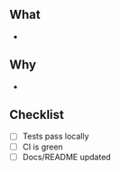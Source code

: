 ## What
-

## Why
-

## Checklist
- [ ] Tests pass locally
- [ ] CI is green
- [ ] Docs/README updated
